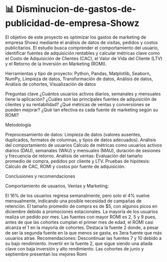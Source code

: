 # 📊 Disminucion-de-gastos-de-publicidad-de-empresa-Showz

El objetivo de este proyecto es optimizar los gastos de marketing de empresa Showz mediante el análisis de datos de visitas, pedidos y costos publicitarios. El estudio busca comprender el comportamiento del usuario, identificar fuentes de adquisición rentables y calcular métricas clave como el Costo de Adquisición de Clientes (CAC), el Valor de Vida del Cliente (LTV) y el Retorno de la Inversión en Marketing (ROMI).

Herramientas y tipo de proyecto:
Python, Pandas, Matplotlib, Seaborn, NumPy, Limpieza de datos, Transformación de datos, Análisis de datos, Análisis de cohortes, Visualización de datos

Preguntas clave
¿Cuántos usuarios activos diarios, semanales y mensuales tiene la aplicación?
¿Cuáles son las principales fuentes de adquisición de clientes y su rentabilidad?
¿Qué métricas de ventas y conversiones se pueden mejorar?
¿Qué tan efectiva es cada fuente de marketing según su ROMI?

Metodología

Preprocesamiento de datos: Limpieza de datos (valores ausentes, duplicados, formatos de columnas, y tipos de datos adecuados).
Análisis del comportamiento de usuarios Cálculo de métricas como usuarios activos diarios (DAU), semanales (WAU) y mensuales (MAU), duración de sesiones y frecuencia de retorno.
Análisis de ventas: Evaluación del tamaño promedio de compra, pedidos por cliente y LTV.
Pruebas de hipótesis: Cálculo de CAC, ROMI y costos por fuente de adquisición.

Conclusiones y recomendaciones

Comportamiento de usuarios, Ventas y Marketing:

El 16% de los usuarios regresa semanalmente, pero solo el 4% vuelve mensualmente, indicando una posible necesidad de campañas de retención.
El tamaño promedio de compra es de $5, con algunos picos en diciembre debido a promociones estacionales. La mayoría de los usuarios realiza un pedido por mes.
Las fuentes con mayor ROMI es 2, 5 y 9 pues, antes de que las cohortes cumplan el primer mes de edad, el ROMI casi alcanza el 1 en la mayoría de cohortes.
Destaca la fuente 2 donde, a pesar de ser la segunda fuente en la que menos se gasta, es 3era fuente que más usuarios atrae.
Recomendaciones:
Descontinuar las fuentes 7 y 10 debido a su bajo rendimiento.
Invertir en la fuente 2, que sigue siendo una aliada clave con baja inversión y alto rendimiento.
Las cohortes de junio y septiembre presentan los mejores Romi
